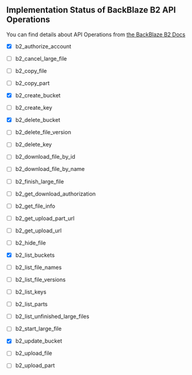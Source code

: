 ## Implementation Status of BackBlaze B2 API Operations

You can find details about API Operations from [the BackBlaze B2 Docs](https://www.backblaze.com/b2/docs/)

- [x] b2_authorize_account

- [ ] b2_cancel_large_file

- [ ] b2_copy_file

- [ ] b2_copy_part

- [x] b2_create_bucket

- [ ] b2_create_key

- [x] b2_delete_bucket

- [ ] b2_delete_file_version

- [ ] b2_delete_key

- [ ] b2_download_file_by_id

- [ ] b2_download_file_by_name

- [ ] b2_finish_large_file

- [ ] b2_get_download_authorization

- [ ] b2_get_file_info

- [ ] b2_get_upload_part_url

- [ ] b2_get_upload_url

- [ ] b2_hide_file

- [x] b2_list_buckets

- [ ] b2_list_file_names

- [ ] b2_list_file_versions

- [ ] b2_list_keys

- [ ] b2_list_parts

- [ ] b2_list_unfinished_large_files

- [ ] b2_start_large_file

- [x] b2_update_bucket

- [ ] b2_upload_file

- [ ] b2_upload_part
